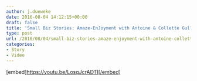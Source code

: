 ```yaml
---
author: j.dueweke
date: 2016-08-04 14:12:15+00:00
draft: false
title: 'Small Biz Stories: Amaze-EnJoyment with Antoine & Collette Gulley'
type: post
url: /2016/08/04/small-biz-stories-amaze-enjoyment-with-antoine-collette-gulley/
categories:
- Story
- Video
---
```


[embed]https://youtu.be/LosqJcrADTI[/embed]
